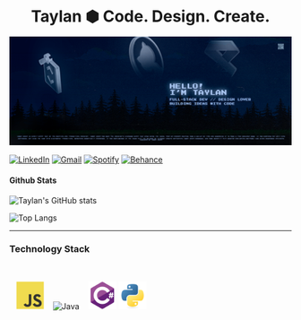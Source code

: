 #  <h1 align="center">Taylan ⬢ Code. Design. Create.</h1>

![Banner](./git.png)


[![LinkedIn](https://img.shields.io/badge/LinkedIn-%230077B5.svg?&style=for-the-badge&logo=linkedin&logoColor=white)](https://www.linkedin.com/in/taylansilva04/)
[![Gmail](https://img.shields.io/badge/Gmail-D14836?style=for-the-badge&logo=gmail&logoColor=white)](mailto:taylansilva0402@gmail.com)
[![Spotify](https://img.shields.io/badge/Spotify-1DB954?style=for-the-badge&logo=spotify&logoColor=white)](https://open.spotify.com/user/31vdbvdbrbqaoio7quj6fgmjqxpi?si=kaw2rn2ETCqnRcua5H0mUA)
[![Behance](https://img.shields.io/badge/Behance-1769ff?style=for-the-badge&logo=behance&logoColor=white)](https://www.behance.net/iuzz)

#### Github Stats

![Taylan's GitHub stats](https://github-readme-stats.vercel.app/api?username=taylan04&show_icons=true&theme=dark&count_private=true)

![Top Langs](https://github-readme-stats.vercel.app/api/top-langs/?username=taylan04&layout=compact&theme=dark)

--- 

<h3 align="left">Technology Stack</h3>
<br>
<p align="left">
  &nbsp;&nbsp;
  <img src="https://raw.githubusercontent.com/devicons/devicon/master/icons/javascript/javascript-original.svg" alt="JavaScript" width="50" height="50"/>
  &nbsp;&nbsp;
  <img src="https://cdn-icons-png.flaticon.com/512/3291/3291669.png" alt="Java" width="50" height="50"/>
  &nbsp;&nbsp;
  <img src="https://raw.githubusercontent.com/devicons/devicon/master/icons/csharp/csharp-original.svg" alt="C#" width="50" height="50"/>
  <img src="https://raw.githubusercontent.com/devicons/devicon/master/icons/python/python-original.svg" alt="Python" width="50" height="50"/>
  &nbsp;&nbsp;
  &nbsp;&nbsp;
</p>





